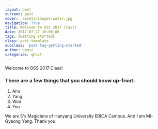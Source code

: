 ```yaml
---
layout: post
current: post
cover:  assets/images/water.jpg
navigation: True
title: Welcome to OSS 2017 Class!
date: 2017-07-27 10:00:00
tags: [Getting started]
class: post-template
subclass: 'post tag-getting-started'
author: ghost
categories: ghost
---
```


Welcome to OSS 2017 Class!

### There are a few things that you should know up-front:
1. Ahn
2. Yang
3. Won 
4. You


We are 5's Magicians of Hanyang University ERICA Campus.
And I am Mi-Gyeong Yang.
Thank you.

